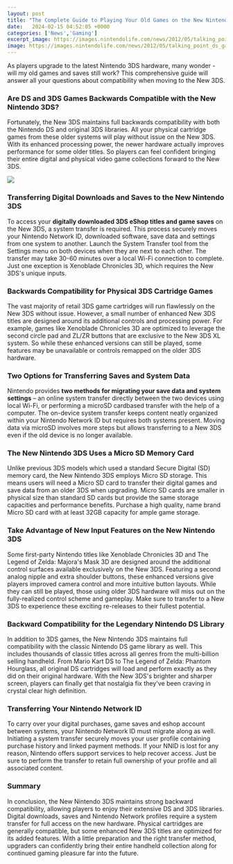 ```yaml
---
layout: post
title: "The Complete Guide to Playing Your Old Games on the New Nintendo 3DS"
date:   2024-02-15 04:52:05 +0000
categories: ['News','Gaming']
excerpt_image: https://images.nintendolife.com/news/2012/05/talking_point_ds_games_deserve_digital_distribution_on_3ds/large.jpg
image: https://images.nintendolife.com/news/2012/05/talking_point_ds_games_deserve_digital_distribution_on_3ds/large.jpg
---
```


As players upgrade to the latest Nintendo 3DS hardware, many wonder - will my old games and saves still work? This comprehensive guide will answer all your questions about compatibility when moving to the New 3DS.
### **Are DS and 3DS Games Backwards Compatible with the New Nintendo 3DS?**
Fortunately, the New 3DS maintains full backwards compatibility with both the Nintendo DS and original 3DS libraries. All your physical cartridge games from these older systems will play without issue on the New 3DS. With its enhanced processing power, the newer hardware actually improves performance for some older titles. So players can feel confident bringing their entire digital and physical video game collections forward to the New 3DS.

![](https://images.nintendolife.com/news/2012/05/talking_point_ds_games_deserve_digital_distribution_on_3ds/large.jpg)
### **Transferring Digital Downloads and Saves to the New Nintendo 3DS** 
To access your **digitally downloaded 3DS eShop titles and game saves** on the New 3DS, a system transfer is required. This process securely moves your Nintendo Network ID, downloaded software, save data and settings from one system to another. Launch the System Transfer tool from the Settings menu on both devices when they are next to each other. The transfer may take 30-60 minutes over a local Wi-Fi connection to complete. Just one exception is Xenoblade Chronicles 3D, which requires the New 3DS's unique inputs.
### **Backwards Compatibility for Physical 3DS Cartridge Games**
The vast majority of retail 3DS game cartridges will run flawlessly on the New 3DS without issue. However, a small number of enhanced New 3DS titles are designed around its additional controls and processing power. For example, games like Xenoblade Chronicles 3D are optimized to leverage the second circle pad and ZL/ZR buttons that are exclusive to the New 3DS XL system. So while these enhanced versions can still be played, some features may be unavailable or controls remapped on the older 3DS hardware.
### **Two Options for Transferring Saves and System Data**  
Nintendo provides **two methods for migrating your save data and system settings** – an online system transfer directly between the two devices using local Wi-Fi, or performing a microSD cardbased transfer with the help of a computer. The on-device system transfer keeps content neatly organized within your Nintendo Network ID but requires both systems present. Moving data via microSD involves more steps but allows transferring to a New 3DS even if the old device is no longer available.
### **The New Nintendo 3DS Uses a Micro SD Memory Card**
Unlike previous 3DS models which used a standard Secure Digital (SD) memory card, the New Nintendo 3DS employs Micro SD storage. This means users will need a Micro SD card to transfer their digital games and save data from an older 3DS when upgrading. Micro SD cards are smaller in physical size than standard SD cards but provide the same storage capacities and performance benefits. Purchase a high quality, name brand Micro SD card with at least 32GB capacity for ample game storage.
### **Take Advantage of New Input Features on the New Nintendo 3DS** 
Some first-party Nintendo titles like Xenoblade Chronicles 3D and The Legend of Zelda: Majora's Mask 3D are designed around the additional control surfaces available exclusively on the New 3DS. Featuring a second analog nipple and extra shoulder buttons, these enhanced versions give players improved camera control and more intuitive button layouts. While they can still be played, those using older 3DS hardware will miss out on the fully-realized control scheme and gameplay. Make sure to transfer to a New 3DS to experience these exciting re-releases to their fullest potential. 
### **Backward Compatibility for the Legendary Nintendo DS Library**
In addition to 3DS games, the New Nintendo 3DS maintains full compatibility with the classic Nintendo DS game library as well. This includes thousands of classic titles across all genres from the multi-billion selling handheld. From Mario Kart DS to The Legend of Zelda: Phantom Hourglass, all original DS cartridges will load and perform exactly as they did on their original hardware. With the New 3DS's brighter and sharper screen, players can finally get that nostalgia fix they've been craving in crystal clear high definition.
### **Transferring Your Nintendo Network ID** 
To carry over your digital purchases, game saves and eshop account between systems, your Nintendo Network ID must migrate along as well. Initiating a system transfer securely moves your user profile containing purchase history and linked payment methods. If your NNID is lost for any reason, Nintendo offers support services to help recover access. Just be sure to perform the transfer to retain full ownership of your profile and all associated content.
### **Summary**
In conclusion, the New Nintendo 3DS maintains strong backward compatibility, allowing players to enjoy their extensive DS and 3DS libraries. Digital downloads, saves and Nintendo Network profiles require a system transfer for full access on the new hardware. Physical cartridges are generally compatible, but some enhanced New 3DS titles are optimized for its added features. With a little preparation and the right transfer method, upgraders can confidently bring their entire handheld collection along for continued gaming pleasure far into the future.